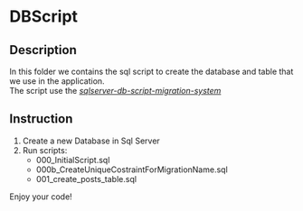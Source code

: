 # DBScript  

## Description  
In this folder we contains the sql script to create the database and table that we use in the application.  
The script use the [*sqlserver-db-script-migration-system*](https://github.com/Magicianred/sqlserver-db-script-migration-system)  

## Instruction  
1. Create a new Database in Sql Server  
2. Run scripts:  
	- 000_InitialScript.sql  
	- 000b_CreateUniqueCostraintForMigrationName.sql  
	- 001_create_posts_table.sql  

Enjoy your code!  
